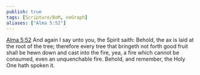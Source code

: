 ```yaml
---
publish: true
tags: [Scripture/BoM, noGraph]
aliases: ["Alma 5:52"]
---
```

[Alma 5:52](https://churchofjesuschrist.org/study/scriptures/bofm/alma/5?lang=eng&id=p52#p52) And again I say unto you, the Spirit saith: Behold, the ax is laid at the root of the tree; therefore every tree that bringeth not forth good fruit shall be hewn down and cast into the fire, yea, a fire which cannot be consumed, even an unquenchable fire. Behold, and remember, the Holy One hath spoken it.
